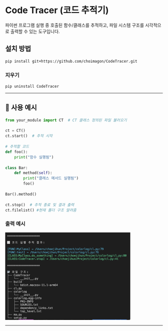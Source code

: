 # Code Tracer (코드 추적기)

파이썬 프로그램 실행 중 호출된 함수/클래스를 추적하고, 파일 시스템 구조를 시각적으로 출력할 수 있는 도구입니다.

## 설치 방법

```bash
pip install git+https://github.com/choimagon/CodeTracer.git
```
### 지우기
```
pip uninstall CodeTracer
```
---
## 🚀 사용 예시

```python
from your_module import CT  # CT 클래스 정의된 파일 불러오기

ct = CT()
ct.start()  # 추적 시작

# 추적할 코드
def foo():
    print("함수 실행됨")

class Bar:
    def method(self):
        print("클래스 메서드 실행됨")
        foo()

Bar().method()

ct.stop()  # 추적 종료 및 결과 출력
ct.filelist() #현재 폴더 구조 알려줌
```

### 출력 예시 
<img src="ex.png" width="400"/>

---
